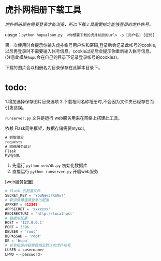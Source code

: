 虎扑网相册下载工具
=====================

*虎扑相册现在需要登录才能浏览，所以下载工具需要指定能够登录的虎扑帐号。*

uasge：`python hupualbum.py  <你想要下载的虎扑相册的url> -p [用户名] [密码]`

第一次使用时会提示你输入虎扑帐号用户名和密码,登录后会记录此帐号的cookie,以后再登录时不需要输入帐号信息。cookie过期后会提示你重新输入帐号信息。
(注意此模块`hupu`会在自己的目录下记录登录帐号的cookies)。

下载的图片会以相册名为目录保存在此脚本目录下。

# todo:
1.增加选择保存图片目录选项
2.下载相同名称相册时,不会因为文件夹已经存在而引发错误。

`runserver.py` 文件是运行 web服务用来在网络上搭建此工具。

依赖 Flask网络框架，数据存储需要mysql。

``` requirements.txt
# 抓取部分
requests
# 网络服务部分
Flask
PyMySQL
```

1. 先运行 `python web/db.py` 初始化数据库   
2. 直接运行 `python runserver.py` 开启web服务

[web服务配置]

``` web/config.py
# flask 的配置文件
SECRET_KEY = 'YouNev3rKn0w!'
# 新浪微博连接登录的配置
APPKEY = 012345
APPSECRET = 'xxxxxxx'
REDIRECTURI = 'http://localhost'
# 数据库配置
HOST = '127.0.0.1'
PORT = 3306
DBUSER = 'root'
DBPASSWD = 'root'
DB = 'hupu'
# 抓取相册内容需要指定默认的虎扑帐号
LUSER = <username>
LPWD = <password>
```